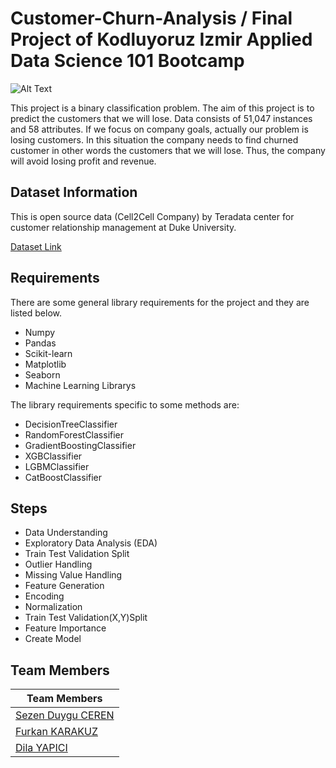 # Customer-Churn-Analysis / Final Project of Kodluyoruz Izmir Applied Data Science 101 Bootcamp


![Alt Text](https://specials-images.forbesimg.com/imageserve/5f1fd679c4049d7bec674c92/960x0.gif?fit=scale)

This project is a binary classification problem. The aim of this project is to predict the customers that we will lose. Data consists of 51,047 instances and 58 attributes. If we focus on company goals, actually our problem is losing customers. In this situation the company needs to find churned customer in other words the customers that we will lose. Thus, the company will avoid losing profit and revenue.


## Dataset Information

This is open source data (Cell2Cell Company) by Teradata center for customer relationship management at Duke University.

[Dataset Link](https://www.kaggle.com/jpacse/datasets-for-churn-telecom)

## Requirements

There are some general library requirements for the project and they are listed below.
 *    Numpy
 *    Pandas
 *    Scikit-learn
 *    Matplotlib
 *    Seaborn
 *    Machine Learning Librarys

The library requirements specific to some methods are:
 *    DecisionTreeClassifier
 *    RandomForestClassifier
 *    GradientBoostingClassifier
 *    XGBClassifier
 *    LGBMClassifier
 *    CatBoostClassifier

## Steps
 *    Data Understanding
 *    Exploratory Data Analysis (EDA)
 *    Train Test Validation Split
 *    Outlier Handling
 *    Missing Value Handling
 *    Feature Generation
 *    Encoding
 *    Normalization
 *    Train Test Validation(X,Y)Split
 *    Feature Importance
 *    Create Model


## Team Members

|Team Members|
|---------|
|[Sezen Duygu CEREN](https://github.com/duyguceren)
|[Furkan KARAKUZ](https://github.com/furkankarakuz)
|[Dila YAPICI](https://github.com/dilayapici)

